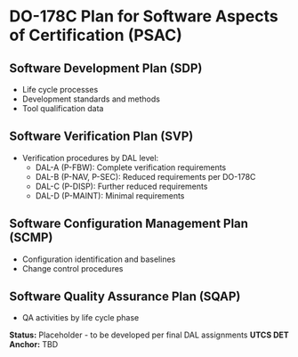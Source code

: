 # DO-178C Plan for Software Aspects of Certification (PSAC)

## Software Development Plan (SDP)
- Life cycle processes
- Development standards and methods
- Tool qualification data

## Software Verification Plan (SVP)
- Verification procedures by DAL level:
  - DAL-A (P-FBW): Complete verification requirements
  - DAL-B (P-NAV, P-SEC): Reduced requirements per DO-178C
  - DAL-C (P-DISP): Further reduced requirements
  - DAL-D (P-MAINT): Minimal requirements

## Software Configuration Management Plan (SCMP)
- Configuration identification and baselines
- Change control procedures

## Software Quality Assurance Plan (SQAP)
- QA activities by life cycle phase

**Status:** Placeholder - to be developed per final DAL assignments
**UTCS DET Anchor:** TBD